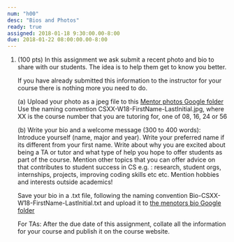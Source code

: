 ```yaml
---
num: "h00"
desc: "Bios and Photos"
ready: true 
assigned: 2018-01-18 9:30:00.00-8:00
due: 2018-01-22 08:00:00.00-8:00
---
```


<ol>



<li style="padding-bottom:1em;">(100 pts) In this assignment we ask submit a recent photo and bio to share with our students. The idea is to help them get to know you better. </li>
If you have already submitted this information to the instructor for your course there is nothing more you need to do.

(a) Upload your photo as a jpeg file to this [Mentor photos Google folder](https://goo.gl/22Ds4X)
Use the naming convention CSXX-W18-FirstName-LastInitial.jpg, where XX is the course number that you are tutoring for, one of 08, 16, 24 or 56

(b) Write your bio and a welcome message (300 to 400 words): Introduce yourself (name, major and year). Write your preferred name if its different from your first name. Write about why you are excited about being a TA or tutor and what type of help you hope to offer students as part of the course. Mention other topics that you can offer advice on that contributes to student success in CS e.g. : research, student orgs, internships, projects, improving coding skills etc etc. Mention hobbies and interests outside academics! 

Save your bio in a .txt file, following the naming convention Bio-CSXX-W18-FirstName-LastInitial.txt and upload it to [the menotors bio Google folder](https://goo.gl/Jt9Fym)


For TAs: After the due date of this assignment, collate all the information for your course and publish it on the course website.
</ol>
